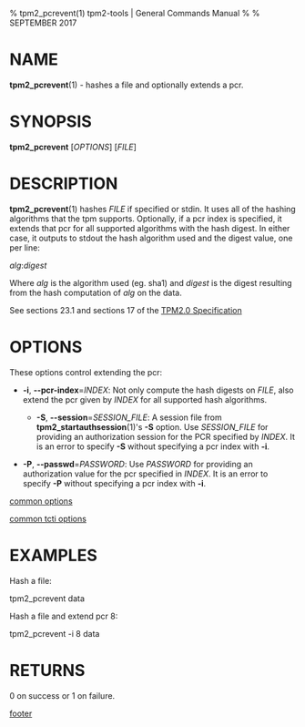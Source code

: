 % tpm2_pcrevent(1) tpm2-tools | General Commands Manual
%
% SEPTEMBER 2017

# NAME

**tpm2_pcrevent**(1) - hashes a file and optionally extends a pcr.

# SYNOPSIS

**tpm2_pcrevent** [*OPTIONS*] [_FILE_]

# DESCRIPTION

**tpm2_pcrevent**(1) hashes _FILE_ if specified or stdin. It uses all of the
hashing algorithms that the tpm supports. Optionally, if a pcr index is
specified, it extends that pcr for all supported algorithms with the hash
digest. In either case, it outputs to stdout the hash algorithm used and the
digest value, one per line:

_alg_:_digest_

Where _alg_ is the algorithm used (eg. sha1) and _digest_ is the digest
resulting from the hash computation of _alg_ on the data.

See sections 23.1 and sections 17 of the [TPM2.0 Specification](https://trustedcomputinggroup.org/wp-content/uploads/TPM-Rev-2.0-Part-3-Commands-01.38.pdf)

# OPTIONS

These options control extending the pcr:

  * **-i**, **--pcr-index**=_INDEX_:
    Not only compute the hash digests on _FILE_, also extend the pcr given by
    _INDEX_ for all supported hash algorithms.

    * **-S**, **--session**=_SESSION\_FILE_:
    A session file from **tpm2_startauthsession**(1)'s **-S** option.
    Use _SESSION\_FILE_ for providing an authorization session for the PCR
    specified by _INDEX_.
    It is an error to specify **-S** without specifying a pcr index with **-i**.

  * **-P**, **--passwd**=_PASSWORD_:
    Use _PASSWORD_ for providing an authorization value for the pcr specified
    in _INDEX_.
    It is an error to specify **-P** without specifying a pcr index with **-i**.

[common options](common/options.md)

[common tcti options](common/tcti.md)

# EXAMPLES

Hash a file:

tpm2_pcrevent data

Hash a file and extend pcr 8:

tpm2_pcrevent -i 8 data

# RETURNS

0 on success or 1 on failure.

[footer](common/footer.md)
